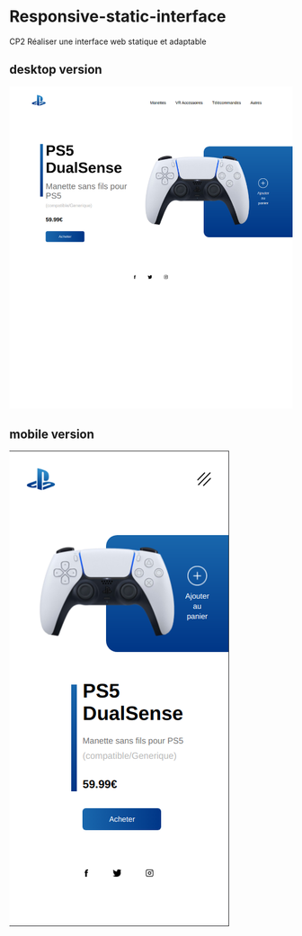 # Responsive-static-interface
CP2 Réaliser une interface web statique et adaptable

## desktop version
![desktop version](./desktop.png)

## mobile version
![mobile version](./mobile.png)
